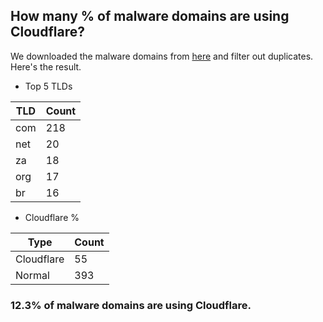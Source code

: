 ## How many % of malware domains are using Cloudflare?


We downloaded the malware domains from [here](https://urlhaus.abuse.ch) and filter out duplicates.
Here's the result.


[//]: # (start replacement)


- Top 5 TLDs

| TLD | Count |
| --- | --- |
| com | 218 |
| net | 20 |
| za | 18 |
| org | 17 |
| br | 16 |


- Cloudflare %

| Type | Count |
| --- | --- |
| Cloudflare | 55 |
| Normal | 393 |


### 12.3% of malware domains are using Cloudflare.